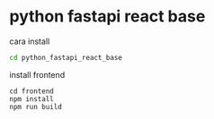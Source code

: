 # python fastapi react base

cara install
```bash
cd python_fastapi_react_base
```

install frontend
```base
cd frontend
npm install
npm run build
```